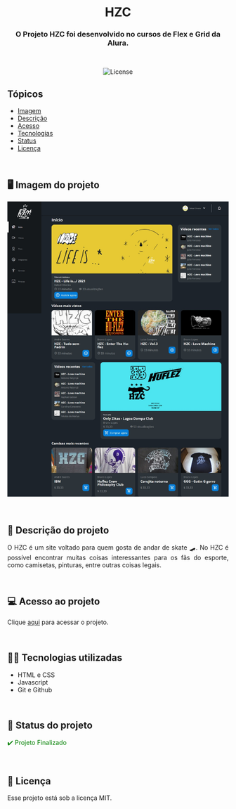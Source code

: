 <h1 align="center">HZC</h1>

<h3 align="center">O Projeto HZC foi desenvolvido no cursos de Flex e Grid da Alura.</h3>

<br>

<p align="center">
  <img alt="License" src="https://img.shields.io/static/v1?label=license&message=MIT&color=49AA26&labelColor=000000">
</p>

## Tópicos
- [Imagem](#img)
- [Descrição](#desc)
- [Acesso](#acesso)
- [Tecnologias](#tech)
- [Status](#status)
- [Licença](#license)

<br>

<h2 id="img">🖥️ Imagem do projeto</h2>

<p align="center">
    <img src=".github/preview.jpg" alt="Print Home da HZC">
</p>

<br>

<h2 id="desc">💌 Descrição do projeto</h2>

<p align="justify">
    O HZC é um site voltado para quem gosta de andar de skate 🛹. No HZC é possível encontrar muitas coisas interessantes para os fãs do esporte, como camisetas, pinturas, entre outras coisas legais.
</p>

<br>

<h2 id="acesso">💻 Acesso ao projeto</h2>

Clique [aqui](https://fel1324.github.io/HZC/) para acessar o projeto.

<br>

<h2 id="tech">🐱‍💻 Tecnologias utilizadas</h2>

* HTML e CSS
* Javascript
* Git e Github

<br>

<h2 id="status">🎴 Status do projeto</h2>

<p style="color: green">✔️ Projeto Finalizado</p>

<br>

<h2 id="license">📇 Licença</h2>

Esse projeto está sob a licença MIT.

